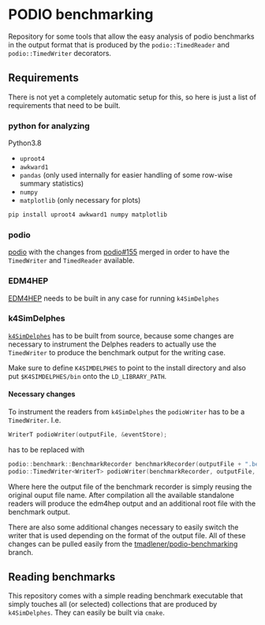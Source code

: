 # PODIO benchmarking

Repository for some tools that allow the easy analysis of podio benchmarks in
the output format that is produced by the `podio::TimedReader` and
`podio::TimedWriter` decorators.

## Requirements

There is not yet a completely automatic setup for this, so here is just a list
of requirements that need to be built.

### python for analyzing
Python3.8

- `uproot4`
- `awkward1`
- `pandas` (only used internally for easier handling of some row-wise summary
  statistics)
- `numpy`
- `matplotlib` (only necessary for plots)

``` sh
pip install uproot4 awkward1 numpy matplotlib
```


### podio
[podio](https://github.com/AIDASoft/podio) with the changes from
[podio#155](https://github.com/AIDASoft/podio/pull/155) merged in order to have
the `TimedWriter` and `TimedReader` available.

### EDM4HEP
[EDM4HEP](https://github.com/key4hep/EDM4HEP) needs to be built in any case for
running `k4SimDelphes`

### k4SimDelphes
[`k4SimDelphes`](https://github.com/key4hep/k4SimDelphes) has to be built from
source, because some changes are necessary to instrument the Delphes readers to
actually use the `TimedWriter` to produce the benchmark output for the writing
case.

Make sure to define `K4SIMDELPHES` to point to the install directory and also put `$K4SIMDELPHES/bin` onto the `LD_LIBRARY_PATH`.

#### Necessary changes
To instrument the readers from `k4SimDelphes` the `podioWriter` has to be a
`TimedWriter`. I.e.

```cpp
WriterT podioWriter(outputFile, &eventStore);
```
has to be replaced with

``` cpp
podio::benchmark::BenchmarkRecorder benchmarkRecorder(outputFile + ".bench.root");
podio::TimedWriter<WriterT> podioWriter(benchmarkRecorder, outputFile, &eventStore);
```

Where here the output file of the benchmark recorder is simply reusing the
original ouput file name. After compilation all the available standalone readers
will produce the edm4hep output and an additional root file with the benchmark
output.

There are also some additional changes necessary to easily switch the writer
that is used depending on the format of the output file. All of these changes
can be pulled easily from the
[tmadlener/podio-benchmarking](https://github.com/tmadlener/k4SimDelphes/tree/podio-benchmarking)
branch.

## Reading benchmarks
This repository comes with a simple reading benchmark executable that simply
touches all (or selected) collections that are produced by `k4SimDelphes`.
They can easily be built via `cmake`.
